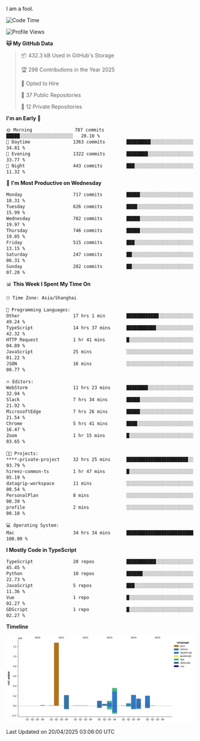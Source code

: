 I am a fool.

<!--START_SECTION:waka-->
![Code Time](http://img.shields.io/badge/Code%20Time-2%2C903%20hrs%2038%20mins-blue)

![Profile Views](http://img.shields.io/badge/Profile%20Views-2-blue)

**🐱 My GitHub Data** 

> 📦 432.3 kB Used in GitHub's Storage 
 > 
> 🏆 298 Contributions in the Year 2025
 > 
> 💼 Opted to Hire
 > 
> 📜 37 Public Repositories 
 > 
> 🔑 12 Private Repositories 
 > 
**I'm an Early 🐤** 

```text
🌞 Morning                787 commits         █████░░░░░░░░░░░░░░░░░░░░   20.10 % 
🌆 Daytime                1363 commits        █████████░░░░░░░░░░░░░░░░   34.81 % 
🌃 Evening                1322 commits        ████████░░░░░░░░░░░░░░░░░   33.77 % 
🌙 Night                  443 commits         ███░░░░░░░░░░░░░░░░░░░░░░   11.32 % 
```
📅 **I'm Most Productive on Wednesday** 

```text
Monday                   717 commits         █████░░░░░░░░░░░░░░░░░░░░   18.31 % 
Tuesday                  626 commits         ████░░░░░░░░░░░░░░░░░░░░░   15.99 % 
Wednesday                782 commits         █████░░░░░░░░░░░░░░░░░░░░   19.97 % 
Thursday                 746 commits         █████░░░░░░░░░░░░░░░░░░░░   19.05 % 
Friday                   515 commits         ███░░░░░░░░░░░░░░░░░░░░░░   13.15 % 
Saturday                 247 commits         ██░░░░░░░░░░░░░░░░░░░░░░░   06.31 % 
Sunday                   282 commits         ██░░░░░░░░░░░░░░░░░░░░░░░   07.20 % 
```


📊 **This Week I Spent My Time On** 

```text
🕑︎ Time Zone: Asia/Shanghai

💬 Programming Languages: 
Other                    17 hrs 1 min        ████████████░░░░░░░░░░░░░   49.24 % 
TypeScript               14 hrs 37 mins      ███████████░░░░░░░░░░░░░░   42.32 % 
HTTP Request             1 hr 41 mins        █░░░░░░░░░░░░░░░░░░░░░░░░   04.89 % 
JavaScript               25 mins             ░░░░░░░░░░░░░░░░░░░░░░░░░   01.22 % 
JSON                     16 mins             ░░░░░░░░░░░░░░░░░░░░░░░░░   00.77 % 

🔥 Editors: 
WebStorm                 11 hrs 23 mins      ████████░░░░░░░░░░░░░░░░░   32.94 % 
Slack                    7 hrs 34 mins       █████░░░░░░░░░░░░░░░░░░░░   21.92 % 
MicrosoftEdge            7 hrs 26 mins       █████░░░░░░░░░░░░░░░░░░░░   21.54 % 
Chrome                   5 hrs 41 mins       ████░░░░░░░░░░░░░░░░░░░░░   16.47 % 
Zoom                     1 hr 15 mins        █░░░░░░░░░░░░░░░░░░░░░░░░   03.65 % 

🐱‍💻 Projects: 
****-private-project     32 hrs 25 mins      ███████████████████████░░   93.79 % 
hireez-common-ts         1 hr 47 mins        █░░░░░░░░░░░░░░░░░░░░░░░░   05.19 % 
datagrip-workspace       11 mins             ░░░░░░░░░░░░░░░░░░░░░░░░░   00.54 % 
PersonalPlan             8 mins              ░░░░░░░░░░░░░░░░░░░░░░░░░   00.39 % 
profile                  2 mins              ░░░░░░░░░░░░░░░░░░░░░░░░░   00.10 % 

💻 Operating System: 
Mac                      34 hrs 34 mins      █████████████████████████   100.00 % 
```

**I Mostly Code in TypeScript** 

```text
TypeScript               20 repos            ███████████░░░░░░░░░░░░░░   45.45 % 
Python                   10 repos            ██████░░░░░░░░░░░░░░░░░░░   22.73 % 
JavaScript               5 repos             ███░░░░░░░░░░░░░░░░░░░░░░   11.36 % 
Vue                      1 repo              █░░░░░░░░░░░░░░░░░░░░░░░░   02.27 % 
GDScript                 1 repo              █░░░░░░░░░░░░░░░░░░░░░░░░   02.27 % 
```



**Timeline**

![Lines of Code chart](https://raw.githubusercontent.com/VeejaLiu/VeejaLiu/master/assets/bar_graph.png)


 Last Updated on 20/04/2025 03:06:00 UTC
<!--END_SECTION:waka-->
